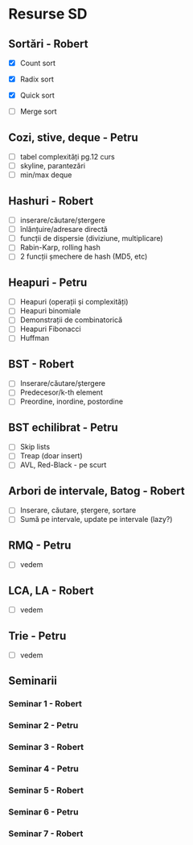 # Resurse SD

## Sortări - Robert
- [x] Count sort

- [x] Radix sort

- [x] Quick sort

- [ ] Merge sort

## Cozi, stive, deque - Petru
- [ ] tabel complexități pg.12 curs
- [ ] skyline, parantezări
- [ ] min/max deque

## Hashuri - Robert
- [ ] inserare/căutare/ștergere
- [ ] înlănțuire/adresare directă
- [ ] funcții de dispersie (diviziune, multiplicare)
- [ ] Rabin-Karp, rolling hash
- [ ] 2 funcții șmechere de hash (MD5, etc)

## Heapuri - Petru
- [ ] Heapuri (operații și complexități)
- [ ] Heapuri binomiale
- [ ] Demonstrații de combinatorică
- [ ] Heapuri Fibonacci
- [ ] Huffman

## BST - Robert
- [ ] Inserare/căutare/ștergere
- [ ] Predecesor/k-th element
- [ ] Preordine, inordine, postordine

## BST echilibrat - Petru
- [ ] Skip lists
- [ ] Treap (doar insert)
- [ ] AVL, Red-Black - pe scurt

## Arbori de intervale, Batog - Robert
- [ ] Inserare, căutare, ștergere, sortare
- [ ] Sumă pe intervale, update pe intervale (lazy?)

## RMQ - Petru
- [ ] vedem

## LCA, LA - Robert
- [ ] vedem

## Trie - Petru
- [ ] vedem

## Seminarii

### Seminar 1 - Robert
### Seminar 2 - Petru
### Seminar 3 - Robert
### Seminar 4 - Petru
### Seminar 5 - Robert
### Seminar 6 - Petru
### Seminar 7 - Robert
